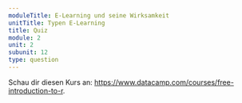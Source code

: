 ```yaml
---
moduleTitle: E-Learning und seine Wirksamkeit
unitTitle: Typen E-Learning
title: Quiz
module: 2
unit: 2
subunit: 12
type: question
---
```

<!-- 
<iframe src="https://docs.google.com/forms/d/e/1FAIpQLSfR1R9QCc-EzsoQNDj_f5Xf1w9eWaJNsBfjMGW9hX927qoV6g/viewform?embedded=true" width="640" height="2080" frameborder="0" marginheight="0" marginwidth="0">Loading...</iframe> -->

<singlechoice id="8"></singlechoice>


Schau dir diesen Kurs an: https://www.datacamp.com/courses/free-introduction-to-r. 

<multiplechoice id="7"></multiplechoice>


<multiplechoice id="8"></multiplechoice>
